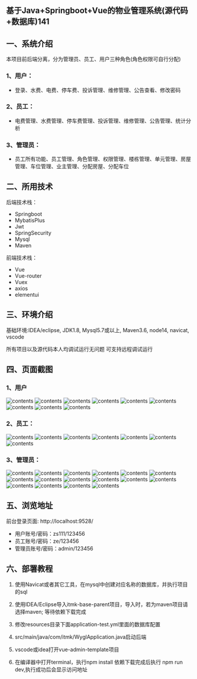 ## 基于Java+Springboot+Vue的物业管理系统(源代码+数据库)141

## 一、系统介绍
本项目前后端分离，分为管理员、员工、用户三种角色(角色权限可自行分配)

### 1、用户：
- 登录、水费、电费、停车费、投诉管理、维修管理、公告查看、修改密码
### 2、员工：
- 电费管理、水费管理、停车费管理、投诉管理、维修管理、公告管理、统计分析
### 3、管理员：
- 员工所有功能、员工管理、角色管理、权限管理、楼栋管理、单元管理、房屋管理、车位管理、业主管理、分配房屋、分配车位

## 二、所用技术
后端技术栈：

- Springboot
- MybatisPlus
- Jwt
- SpringSecurity
- Mysql
- Maven

前端技术栈：

- Vue
- Vue-router 
- Vuex
- axios 
- elementui

## 三、环境介绍

基础环境:IDEA/eclipse, JDK1.8, Mysql5.7或以上, Maven3.6, node14, navicat, vscode

所有项目以及源代码本人均调试运行无问题 可支持远程调试运行

## 四、页面截图
### 1、用户
![contents](./picture/picture1.png)
![contents](./picture/picture2.png)
![contents](./picture/picture3.png)
![contents](./picture/picture4.png)
![contents](./picture/picture5.png)
![contents](./picture/picture6.png)
![contents](./picture/picture7.png)
![contents](./picture/picture8.png)
![contents](./picture/picture9.png)
### 2、员工：
![contents](./picture/picture10.png)
![contents](./picture/picture11.png)
![contents](./picture/picture12.png)
![contents](./picture/picture13.png)
![contents](./picture/picture14.png)
![contents](./picture/picture15.png)
![contents](./picture/picture16.png)
### 3、管理员：
![contents](./picture/picture17.png)
![contents](./picture/picture18.png)
![contents](./picture/picture19.png)
![contents](./picture/picture20.png)
![contents](./picture/picture21.png)
![contents](./picture/picture22.png)
![contents](./picture/picture23.png)
![contents](./picture/picture24.png)
![contents](./picture/picture25.png)
![contents](./picture/picture26.png)
![contents](./picture/picture27.png)
![contents](./picture/picture28.png)
![contents](./picture/picture29.png)
![contents](./picture/picture30.png)
![contents](./picture/picture31.png)
![contents](./picture/picture32.png)

## 五、浏览地址
前台登录页面: http://localhost:9528/

- 用户账号/密码：zs111/123456
- 员工账号/密码：ze/123456
- 管理员账号/密码：admin/123456
## 六、部署教程

1. 使用Navicat或者其它工具，在mysql中创建对应名称的数据库，并执行项目的sql

2. 使用IDEA/Eclipse导入itmk-base-parent项目，导入时，若为maven项目请选择maven; 等待依赖下载完成

3. 修改resources目录下面application-test.yml里面的数据库配置

4. src/main/java/com/itmk/WyglApplication.java启动后端

5. vscode或idea打开vue-admin-template项目

6. 在编译器中打开terminal，执行npm install 依赖下载完成后执行 npm run dev,执行成功后会显示访问地址

